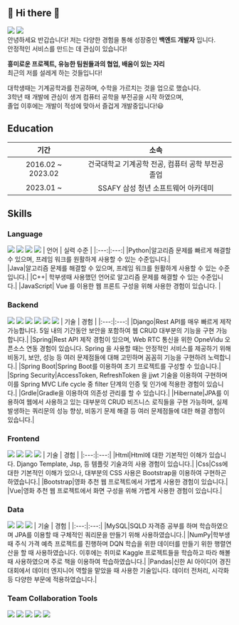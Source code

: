 ## 👋 Hi there 👋 
<img src="https://img.shields.io/badge/dondegi5@gmail.com-EA4335?style=plastic&logo=Gmail&logoColor=white"> <a href="https://zzangjaelog.tistory.com/"><img src="https://img.shields.io/badge/zzangjaelog-000000?style=plastic&logo=tistory&logoColor=white"></a>   
안녕하세요 반갑습니다!
저는 다양한 경험을 통해 성장중인 __백엔드 개발자__ 입니다.    
안정적인 서비스를 만드는 데 관심이 있습니다! 
   
__흥미로운 프로젝트, 유능한 팀원들과의 협업, 배움이 있는 자리__   
최근의 저를 설레게 하는 것들입니다!   

대학생때는 기계공학과를 전공하며, 수학을 가르치는 것을 업으로 했습니다.   
3학년 때 개발에 관심이 생겨 컴퓨터 공학을 부전공을 시작 하였으며,   
졸업 이후에는 개발이 적성에 맞아서 즐겁게 개발중입니다!😃 

## Education
| 기간 | 소속 |
|:---:|:---:|
|2016.02 ~ 2023.02| 건국대학교 기계공학 전공, 컴퓨터 공학 부전공 졸업 |
|2023.01 ~| SSAFY 삼성 청년 소프트웨어 아카데미|

## Skills
### Language
<img src="https://img.shields.io/badge/Python-3776AB?style=plastic&logo=Python&logoColor=white"> <img src="https://img.shields.io/badge/Java-FFFFF?style=plastic&logo=openjdk&logoColor=white"> <img src="https://img.shields.io/badge/C++-00599C?style=plastic&logo=cplusplus&logoColor=white"> <img src="https://img.shields.io/badge/JavaScript-F7DF1E?style=plastic&logo=javascript&logoColor=white">
| 언어 | 실력 수준 |
|:---:|:---:|
|Python|알고리즘 문제를 빠르게 해결할 수 있으며, 프레임 워크를 원활하게 사용할 수 있는 수준입니다.|   
|Java|알고리즘 문제를 해결할 수 있으며, 프레임 워크를 원활하게 사용할 수 있는 수준입니다.|
|C++| 학부생때 사용했던 언어로 알고리즘 문제를 해결할 수 있는 수준입니다.|
|JavaScript| Vue 를 이용한 웹 프론트 구성을 위해 사용한 경험이 있습니다. |

### Backend
<img src="https://img.shields.io/badge/Django-092E20?style=plastic&logo=Django&logoColor=white"> <img src="https://img.shields.io/badge/Spring-6DB33F?style=plastic&logo=Spring&logoColor=white"> <img src="https://img.shields.io/badge/Spring Boot-6DB33F?style=plastic&logo=Sprin Boot&logoColor=white"> <img src="https://img.shields.io/badge/Spring Security-6DB33F?style=plastic&logo=SpringSecurity&logoColor=white"> <img src="https://img.shields.io/badge/Gradle-02303A?style=plastic&logo=Gradle&logoColor=white"> <img src="https://img.shields.io/badge/Hibernate-59666C?style=plastic&logo=hibernate&logoColor=white"> 
| 기술 | 경험 |
|:---:|:---:|
|Django|Rest API를 매우 빠르게 제작 가능합니다. 5일 내의 기간동안 보안을 포함하여 웹 CRUD 대부분의 기능을 구현 가능합니다.|
|Spring|Rest API 제작 경험이 있으며, Web RTC 통신을 위한 OpneVidu 오픈소스 연동 경험이 있습니다. Spring 을 사용할 때는 안정적인 서비스를 제공하기 위해 비동기, 보안, 성능 등 여러 문제점들에 대해 고민하며 꼼꼼히 기능을 구현하려 노력합니다.|
|Spring Boot|Spring Boot를 이용하여 초기 프로젝트를 구성할 수 있습니다.|
|Spring Security|AccessToken, RefreshToken 을 jjwt 기술을 이용하여 구현하며 이를 Spring MVC Life cycle 중 filter 단계의 인증 및 인가에 적용한 경험이 있습니다.|
|Grdle|Gradle을 이용하여 의존성 관리를 할 수 있습니다.|
|Hibernate|JPA를 이용하여 웹에서 사용하고 있는 대부분의 CRUD 비즈니스 로직들을 구현 가능하며, 실제 발생하는 쿼리문의 성능 향상, 비동기 문제 해결 등 여러 문제점들에 대한 해결 경험이 있습니다.|

### Frontend
<img src="https://img.shields.io/badge/HTML-E34F26?style=plastic&logo=HTML5&logoColor=white"> <img src="https://img.shields.io/badge/CSS-1572B6?style=plastic&logo=css3&logoColor=white"> <img src="https://img.shields.io/badge/Bootstrap-7952B3?style=plastic&logo=bootstrap&logoColor=white"> <img src="https://img.shields.io/badge/Vue-4FC08D?style=plastic&logo=vuedotjs&logoColor=white">
| 기술 | 경험 |
|:---:|:---:|
|Html|Html에 대한 기본적인 이해가 있습니다. Django Template, Jsp, 등 템플릿 기술과의 사용 경험이 있습니다.|
|Css|Css에 대한 기본적인 이해가 있으나, 대부분의 CSS 사용은 Bootstrap을 이용하여 구현하곤 하였습니다.|
|Bootstrap|영화 추천 웹 프로젝트에서 가볍게 사용한 경험이 있습니다.|
|Vue|영화 추천 웹 프로젝트에서 화면 구성을 위해 가볍게 사용한 경험이 있습니다.|

### Data
<img src="https://img.shields.io/badge/MySQL-4479A1?style=plastic&logo=mysql&logoColor=white"> <img src="https://img.shields.io/badge/NumPy-013243?style=plastic&logo=numpy&logoColor=white"> <img src="https://img.shields.io/badge/Pandas-150458?style=plastic&logo=pandas&logoColor=white">
| 기술 | 경험 |
|:---:|:---:|
|MySQL|SQLD 자격증 공부를 하며 학습하였으며 JPA를 이용할 때 구체적인 쿼리문을 만들기 위해 사용하였습니다.|
|NumPy|학부생 때 주식 가격 예측 프로젝트를 진행하며 DQN 학습을 위한 데이터를 만들기 위한 행렬연산을 할 때 사용하였습니다. 이후에는 취미로 Kaggle 프로젝트들을 학습하고 따라 해볼 때 사용하였으며 주로 책을 이용하여 학습하였습니다.|
|Pandas|신한 AI 아이디어 경진대회에서 데이터 엔지니어 역할을 맡았을 때 사용한 기술입니다. 데이터 전처리, 시각화 등 다양한 부문에 적용하였습니다.|

### Team Collaboration Tools
<img src="https://img.shields.io/badge/Git-F05032?style=plastic&logo=git&logoColor=white"> <img src="https://img.shields.io/badge/GitLab-FC6D26?style=plastic&logo=gitlab&logoColor=white"> <img src="https://img.shields.io/badge/Jira-0052CC?style=plastic&logo=jira&logoColor=white"> <img src="https://img.shields.io/badge/Notion-000000?style=plastic&logo=notion&logoColor=white"> <img src="https://img.shields.io/badge/Microsoft Teams-6264A7?style=plastic&logo=microsoftteams&logoColor=white">
